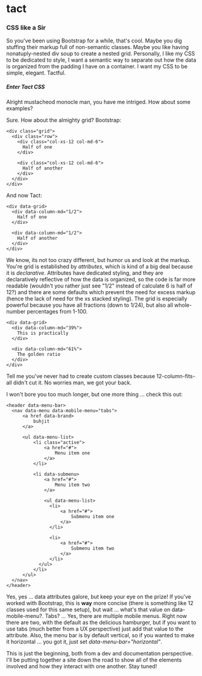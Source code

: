 # tact

### CSS like a Sir

So you've been using Bootstrap for a while, that's cool. Maybe you dig stuffing their markup full of non-semantic classes. Maybe you like having nonatuply-nested div soup to create a nested grid. Personally, I like my CSS to be dedicated to style, I want a semantic way to separate out how the data is organized from the padding I have on a container. I want my CSS to be simple, elegant. Tactful.

##### Enter Tact CSS

Alright mustacheod monocle man, you have me intriged. How about some examples?

Sure. How about the almighty grid? Bootstrap:
```
<div class="grid">
  <div class="row">
    <div class="col-xs-12 col-md-6">
      Half of one
    </div>
    
    <div class="col-xs-12 col-md-6">
      Half of another
    </div>
  </div>
</div>
```
And now Tact:
```
<div data-grid>
  <div data-column-md="1/2">
    Half of one
  </div>
  
  <div data-column-md="1/2">
    Half of another
  </div>
</div>
```
We know, its not too crazy different, but humor us and look at the markup. You're grid is established by *attributes*, which is kind of a big deal because it is *declarative*. Attributes have dedicated styling, and they are declaratively reflective of how the data is organized, so the code is far more readable (wouldn't you rather just see "1/2" instead of calculate 6 is half of 12?) and there are some defaults which prevent the need for excess markup (hence the lack of need for the xs stacked styling). The grid is especially powerful because you have all fractions (down to 1/24), but also all whole-number percentages from 1-100. 
```
<div data-grid>
  <div data-column-md="39%">
    This is practically
  </div>
  
  <div data-column-md="61%">
    The golden ratio
  </div>
</div>
```
Tell me you've never had to create custom classes because 12-column-fits-all didn't cut it. No worries man, we got your back.

I won't bore you too much longer, but one more thing ... check this out:
```
<header data-menu-bar>
  <nav data-menu data-mobile-menu="tabs">
      <a href data-brand>
          buhjit
      </a>
  
      <ul data-menu-list>
          <li class="active">
              <a href="#">
                  Menu item one
              </a>
          </li>
          
          <li data-submenu>
              <a href="#">
                  Menu item two
              </a>
              
              <ul data-menu-list>
                <li>
                    <a href="#">
                        Submenu item one
                    </a>
                </li>
                
                <li>
                    <a href="#">
                        Submenu item two
                    </a>
                </li>
            </ul>
          </li>
      </ul>
  </nav>
</header>
```
Yes, yes ... data attributes galore, but keep your eye on the prize! If you've worked with Bootstrap, this is **way** more concise (there is something like 12 classes used for this same setup), but wait ... what's that value on data-mobile-menu?. Tabs? ... Yes, there are multiple mobile menus. Right now there are two, with the default as the delicious hamburger, but if you want to use tabs (much better from a UX perspective) just add that value to the attribute. Also, the menu bar is by default vertical, so if you wanted to make it horizontal ... you got it, just set *data-menu-bar="horizontal"*.

This is just the beginning, both from a dev and documentation perspective. I'll be putting together a site down the road to show all of the elements involved and how they interact with one another. Stay tuned!
